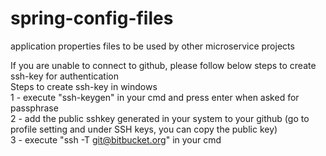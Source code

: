 # spring-config-files
application properties files to be used by other microservice projects


If you are unable to connect to github, please follow below steps to create ssh-key for authentication <br />
Steps to create ssh-key in windows<br />
1 - execute "ssh-keygen" in your cmd and press enter when asked for passphrase<br />
2 - add the public sshkey generated in your system to your github (go to profile setting and under SSH keys, you can copy the public key)<br />
3 - execute "ssh -T git@bitbucket.org" in your cmd<br />
